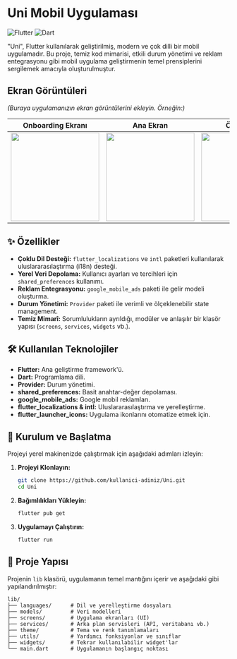 # Uni Mobil Uygulaması

![Flutter](https://img.shields.io/badge/Flutter-02569B?style=for-the-badge&logo=flutter&logoColor=white)
![Dart](https://img.shields.io/badge/Dart-0175C2?style=for-the-badge&logo=dart&logoColor=white)

"Uni", Flutter kullanılarak geliştirilmiş, modern ve çok dilli bir mobil uygulamadır. Bu proje, temiz kod mimarisi, etkili durum yönetimi ve reklam entegrasyonu gibi mobil uygulama geliştirmenin temel prensiplerini sergilemek amacıyla oluşturulmuştur.

## Ekran Görüntüleri

*(Buraya uygulamanızın ekran görüntülerini ekleyin. Örneğin:)*

| Onboarding Ekranı | Ana Ekran | Özet Ekranı |
| :---------------: | :------: | :----------: |
|  <img src="" width="200">   | <img src="" width="200"> | <img src="" width="200">  |


## ✨ Özellikler

- **Çoklu Dil Desteği:** `flutter_localizations` ve `intl` paketleri kullanılarak uluslararasılaştırma (i18n) desteği.
- **Yerel Veri Depolama:** Kullanıcı ayarları ve tercihleri için `shared_preferences` kullanımı.
- **Reklam Entegrasyonu:** `google_mobile_ads` paketi ile gelir modeli oluşturma.
- **Durum Yönetimi:** `Provider` paketi ile verimli ve ölçeklenebilir state management.
- **Temiz Mimarî:** Sorumlulukların ayrıldığı, modüler ve anlaşılır bir klasör yapısı (`screens`, `services`, `widgets` vb.).

## 🛠️ Kullanılan Teknolojiler

- **Flutter:** Ana geliştirme framework'ü.
- **Dart:** Programlama dili.
- **Provider:** Durum yönetimi.
- **shared_preferences:** Basit anahtar-değer depolaması.
- **google_mobile_ads:** Google mobil reklamları.
- **flutter_localizations & intl:** Uluslararasılaştırma ve yerelleştirme.
- **flutter_launcher_icons:** Uygulama ikonlarını otomatize etmek için.

## 🚀 Kurulum ve Başlatma

Projeyi yerel makinenizde çalıştırmak için aşağıdaki adımları izleyin:

1.  **Projeyi Klonlayın:**
    ```bash
    git clone https://github.com/kullanici-adiniz/Uni.git
    cd Uni
    ```

2.  **Bağımlılıkları Yükleyin:**
    ```bash
    flutter pub get
    ```

3.  **Uygulamayı Çalıştırın:**
    ```bash
    flutter run
    ```

## 📂 Proje Yapısı

Projenin `lib` klasörü, uygulamanın temel mantığını içerir ve aşağıdaki gibi yapılandırılmıştır:

```
lib/
├── languages/      # Dil ve yerelleştirme dosyaları
├── models/         # Veri modelleri
├── screens/        # Uygulama ekranları (UI)
├── services/       # Arka plan servisleri (API, veritabanı vb.)
├── theme/          # Tema ve renk tanımlamaları
├── utils/          # Yardımcı fonksiyonlar ve sınıflar
├── widgets/        # Tekrar kullanılabilir widget'lar
└── main.dart       # Uygulamanın başlangıç noktası
```

